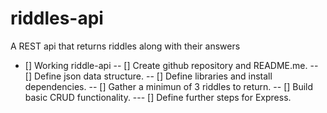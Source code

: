 # riddles-api

A REST api that returns riddles along with their answers

- [] Working riddle-api
  -- [] Create github repository and README.me.
  -- [] Define json data structure.
  -- [] Define libraries and install dependencies.
  -- [] Gather a minimun of 3 riddles to return.
  -- [] Build basic CRUD functionality.
  --- [] Define further steps for Express.
